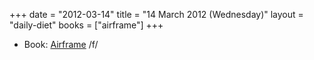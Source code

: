 +++
date = "2012-03-14"
title = "14 March 2012 (Wednesday)"
layout = "daily-diet"
books = ["airframe"]
+++

<ul>
<li class="entry Book">Book: <a href="/books/airframe">Airframe</a> /f/</li>
</ul>